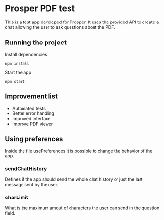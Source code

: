 # Prosper PDF test

This is a test app develeped for Prosper. It uses the provided API to create a chat allowing the user to ask questions about the PDF.

## Running the project

Install dependencies

    npm install

Start the app

    npm start

## Improvement list

 - Automated tests 
 - Better error handling 
 - Improved interface
 - Improve PDF viewer

	
## Using preferences

Inside the file usePreferences it is possible to change the behavior of the app.

### sendChatHistory
Defines if the app should send the whole chat history or just the last message sent by the user.

### charLimit
What is the maximum amout of characters the user can send in the question field.